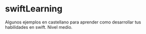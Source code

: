 # swiftLearning
Algunos ejemplos en castellano para aprender como desarrollar tus habilidades en swift. Nivel medio.
